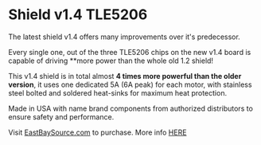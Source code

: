 # Shield v1.4 TLE5206

The latest shield v1.4 offers many improvements over it's predecessor.

Every single one, out of the three TLE5206 chips on the new v1.4 board is capable of driving **more power than the whole old 1.2 shield!

This v1.4 shield is in total almost **4 times more powerful than the older version**, it uses one dedicated 5A (6A peak) for each motor, with stainless steel bolted and soldered heat-sinks for maximum heat protection.

Made in USA with name brand components from authorized distributors to ensure safety and performance. 
 
 Visit [EastBaySource.com](https://www.eastbaysource.com/products/power-control-shield-based-on-the-tle5206-h-bridge-from-infineon-technologies) to purchase.
 More info [HERE](https://www.eastbaysource.com/blogs/product-info/product-detail)
